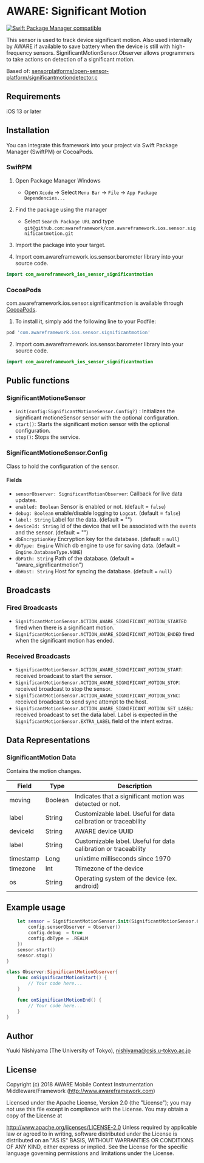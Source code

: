 # AWARE: Significant Motion

[![Swift Package Manager compatible](https://img.shields.io/badge/Swift%20Package%20Manager-compatible-brightgreen.svg)](https://github.com/apple/swift-package-manager)


This sensor is used to track device significant motion. Also used internally by AWARE if available to save battery when the device is still with high-frequency sensors. SignificantMotionSensor.Observer allows programmers to take actions on detection of a significant motion.

Based of: [sensorplatforms/open-sensor-platform/significantmotiondetector.c](https://github.com/sensorplatforms/open-sensor-platform)

## Requirements
iOS 13 or later

## Installation

You can integrate this framework into your project via Swift Package Manager (SwiftPM) or CocoaPods.

### SwiftPM
1. Open Package Manager Windows
    * Open `Xcode` -> Select `Menu Bar` -> `File` -> `App Package Dependencies...` 

2. Find the package using the manager
    * Select `Search Package URL` and type `git@github.com:awareframework/com.awareframework.ios.sensor.significantmotion.git`

3. Import the package into your target.

4. Import com.awareframework.ios.sensor.barometer library into your source code.
```swift
import com_awareframework_ios_sensor_significantmotion
```


### CocoaPods

com.awareframework.ios.sensor.significantmotion is available through [CocoaPods](https://cocoapods.org). 

1. To install it, simply add the following line to your Podfile:

```ruby
pod 'com.awareframework.ios.sensor.significantmotion'
```

2. Import com.awareframework.ios.sensor.barometer library into your source code.
```swift
import com_awareframework_ios_sensor_significantmotion
```

## Public functions

### SignificantMotioneSensor

+ `init(config:SignificantMotioneSensor.Config?)` : Initializes the significant motioneSensor sensor with the optional configuration.
+ `start()`: Starts the significant motion sensor with the optional configuration.
+ `stop()`: Stops the service.

###  SignificantMotioneSensor.Config

Class to hold the configuration of the sensor.

#### Fields

+ `sensorObserver: SignificantMotionObserver`: Callback for live data updates.
+ `enabled: Boolean` Sensor is enabled or not. (default = `false`)
+ `debug: Boolean` enable/disable logging to `Logcat`. (default = `false`)
+ `label: String` Label for the data. (default = "")
+ `deviceId: String` Id of the device that will be associated with the events and the sensor. (default = "")
+ `dbEncryptionKey` Encryption key for the database. (default = `null`)
+ `dbType: Engine` Which db engine to use for saving data. (default = `Engine.DatabaseType.NONE`)
+ `dbPath: String` Path of the database. (default = "aware_significantmotion")
+ `dbHost: String` Host for syncing the database. (default = `null`)

## Broadcasts

### Fired Broadcasts

+ `SignificantMotionSensor.ACTION_AWARE_SIGNIFICANT_MOTION_STARTED` fired when there is a significant motion.
+ `SignificantMotionSensor.ACTION_AWARE_SIGNIFICANT_MOTION_ENDED` fired when the significant motion has ended.

### Received Broadcasts

+ `SignificantMotionSensor.ACTION_AWARE_SIGNIFICANT_MOTION_START`: received broadcast to start the sensor.
+ `SignificantMotionSensor.ACTION_AWARE_SIGNIFICANT_MOTION_STOP`: received broadcast to stop the sensor.
+ `SignificantMotionSensor.ACTION_AWARE_SIGNIFICANT_MOTION_SYNC`: received broadcast to send sync attempt to the host.
+ `SignificantMotionSensor.ACTION_AWARE_SIGNIFICANT_MOTION_SET_LABEL`: received broadcast to set the data label. Label is expected in the `SignificantMotionSensor.EXTRA_LABEL` field of the intent extras.

## Data Representations

### SignificantMotion Data

Contains the motion changes.

| Field     | Type    | Description                                                     |
| --------- | ------- | --------------------------------------------------------------- |
| moving    | Boolean | Indicates that a significant motion was detected or not.        |
| label     | String  | Customizable label. Useful for data calibration or traceability |
| deviceId  | String  | AWARE device UUID                                               |
| label     | String  | Customizable label. Useful for data calibration or traceability |
| timestamp | Long    | unixtime milliseconds since 1970                                |
| timezone  | Int     | Ttimezone of the device                          |
| os        | String  | Operating system of the device (ex. android)                    |

## Example usage
```swift
    let sensor = SignificantMotionSensor.init(SignificantMotionSensor.Config().apply{config in
        config.sensorObserver = Observer()
        config.debug  = true
        config.dbType = .REALM
    })
    sensor.start()
    sensor.stop()
}
```

```swift
class Observer:SignificantMotionObserver{
    func onSignificantMotionStart() {
        // Your code here...
    }

    func onSignificantMotionEnd() {
        // Your code here...
    }
}
```

## Author

Yuuki Nishiyama (The University of Tokyo), nishiyama@csis.u-tokyo.ac.jp 

## License

Copyright (c) 2018 AWARE Mobile Context Instrumentation Middleware/Framework (http://www.awareframework.com)

Licensed under the Apache License, Version 2.0 (the "License"); you may not use this file except in compliance with the License. You may obtain a copy of the License at

http://www.apache.org/licenses/LICENSE-2.0 Unless required by applicable law or agreed to in writing, software distributed under the License is distributed on an "AS IS" BASIS, WITHOUT WARRANTIES OR CONDITIONS OF ANY KIND, either express or implied. See the License for the specific language governing permissions and limitations under the License.

